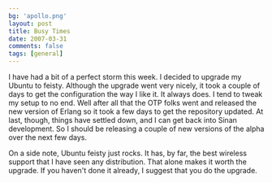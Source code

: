 ```yaml
---
bg: 'apollo.png'
layout: post
title: Busy Times
date: 2007-03-31
comments: false
tags: [general]
---
```


I have had a bit of a perfect storm this week. I decided to upgrade my
Ubuntu to feisty. Although the upgrade went very nicely, it took a
couple of days to get the configuration the way I like it. It always
does. I tend to tweak my setup to no end. Well after all that the OTP
folks went and released the new version of Erlang so it took a few
days to get the repository updated. At last, though, things have
settled down, and I can get back into Sinan development. So I should
be releasing a couple of new versions of the alpha over the next few
days.

On a side note, Ubuntu feisty just rocks. It has, by far, the best
wireless support that I have seen any distribution. That alone makes
it worth the upgrade. If you haven't done it already, I suggest that
you do the upgrade.
